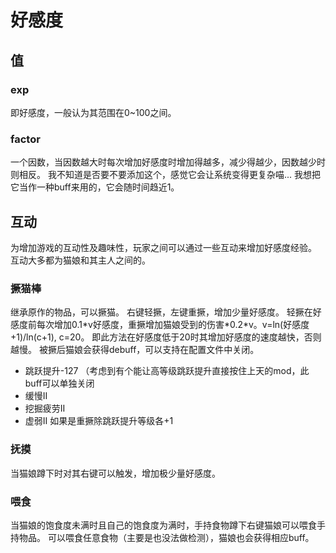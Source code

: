 # 好感度

## 值
### exp
即好感度，一般认为其范围在0~100之间。

### factor
一个因数，当因数越大时每次增加好感度时增加得越多，减少得越少，因数越少时则相反。
我不知道是否要不要添加这个，感觉它会让系统变得更复杂喵...
我想把它当作一种buff来用的，它会随时间趋近1。

## 互动
为增加游戏的互动性及趣味性，玩家之间可以通过一些互动来增加好感度经验。
互动大多都为猫娘和其主人之间的。

### 撅猫棒
继承原作的物品，可以撅猫。
右键轻撅，左键重撅，增加少量好感度。
轻撅在好感度前每次增加0.1\*v好感度，重撅增加猫娘受到的伤害\*0.2\*v。v=ln(好感度+1)/ln(c+1), c=20。
即此方法在好感度低于20时其增加好感度的速度越快，否则越慢。
被撅后猫娘会获得debuff，可以支持在配置文件中关闭。
- 跳跃提升-127 （考虑到有个能让高等级跳跃提升直接按住上天的mod，此buff可以单独关闭
- 缓慢II
- 挖掘疲劳II
- 虚弱II
如果是重撅除跳跃提升等级各+1

### 抚摸
当猫娘蹲下时对其右键可以触发，增加极少量好感度。

### 喂食
当猫娘的饱食度未满时且自己的饱食度为满时，手持食物蹲下右键猫娘可以喂食手持物品。
可以喂食任意食物（主要是也没法做检测），猫娘也会获得相应buff。
